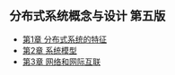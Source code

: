 ## 分布式系统概念与设计 第五版
- [第1章 分布式系统的特征](chapter1.md)
- [第2章 系统模型](chapter2.md)
- [第3章 网络和网际互联](chapter3.md)